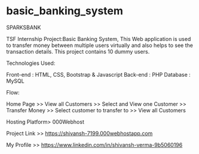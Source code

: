 # basic_banking_system
SPARKSBANK

TSF Internship Project:Basic Banking System, This Web application is used to transfer money between multiple users virtually and also helps to see the transaction details. This project contains 10 dummy users.

Technologies Used:

Front-end : HTML, CSS, Bootstrap & Javascript
Back-end : PHP
Database : MySQL

Flow:

Home Page >> View all Customers >> Select and View one Customer >> Transfer Money >> Select customer to transfer to >> View all Customers

Hosting Platform> 000Webhost

Project Link >> https://shivansh-7199.000webhostapp.com

My Profile >> https://www.linkedin.com/in/shivansh-verma-9b5060196
